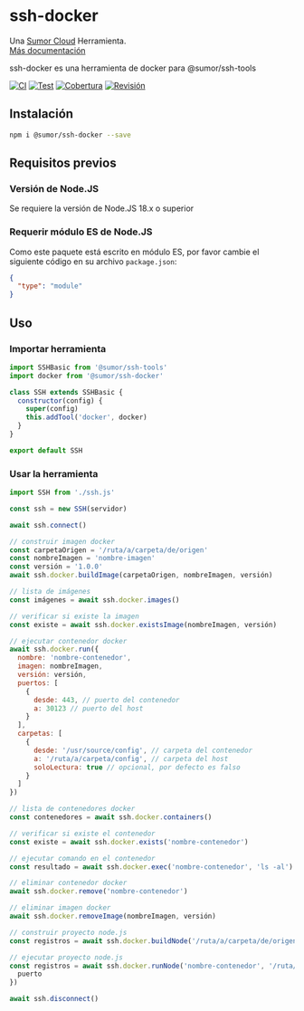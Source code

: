 # ssh-docker

Una [Sumor Cloud](https://sumor.cloud) Herramienta.  
[Más documentación](https://sumor.cloud/ssh-docker)

ssh-docker es una herramienta de docker para @sumor/ssh-tools

[![CI](https://github.com/sumor-cloud/ssh-docker/actions/workflows/ci.yml/badge.svg)](https://github.com/sumor-cloud/ssh-docker/actions/workflows/ci.yml)
[![Test](https://github.com/sumor-cloud/ssh-docker/actions/workflows/ut.yml/badge.svg)](https://github.com/sumor-cloud/ssh-docker/actions/workflows/ut.yml)
[![Cobertura](https://github.com/sumor-cloud/ssh-docker/actions/workflows/coverage.yml/badge.svg)](https://github.com/sumor-cloud/ssh-docker/actions/workflows/coverage.yml)
[![Revisión](https://github.com/sumor-cloud/ssh-docker/actions/workflows/audit.yml/badge.svg)](https://github.com/sumor-cloud/ssh-docker/actions/workflows/audit.yml)

## Instalación

```bash
npm i @sumor/ssh-docker --save
```

## Requisitos previos

### Versión de Node.JS

Se requiere la versión de Node.JS 18.x o superior

### Requerir módulo ES de Node.JS

Como este paquete está escrito en módulo ES,
por favor cambie el siguiente código en su archivo `package.json`:

```json
{
  "type": "module"
}
```

## Uso

### Importar herramienta

```js
import SSHBasic from '@sumor/ssh-tools'
import docker from '@sumor/ssh-docker'

class SSH extends SSHBasic {
  constructor(config) {
    super(config)
    this.addTool('docker', docker)
  }
}

export default SSH
```

### Usar la herramienta

```js
import SSH from './ssh.js'

const ssh = new SSH(servidor)

await ssh.connect()

// construir imagen docker
const carpetaOrigen = '/ruta/a/carpeta/de/origen'
const nombreImagen = 'nombre-imagen'
const versión = '1.0.0'
await ssh.docker.buildImage(carpetaOrigen, nombreImagen, versión)

// lista de imágenes
const imágenes = await ssh.docker.images()

// verificar si existe la imagen
const existe = await ssh.docker.existsImage(nombreImagen, versión)

// ejecutar contenedor docker
await ssh.docker.run({
  nombre: 'nombre-contenedor',
  imagen: nombreImagen,
  versión: versión,
  puertos: [
    {
      desde: 443, // puerto del contenedor
      a: 30123 // puerto del host
    }
  ],
  carpetas: [
    {
      desde: '/usr/source/config', // carpeta del contenedor
      a: '/ruta/a/carpeta/config', // carpeta del host
      soloLectura: true // opcional, por defecto es falso
    }
  ]
})

// lista de contenedores docker
const contenedores = await ssh.docker.containers()

// verificar si existe el contenedor
const existe = await ssh.docker.exists('nombre-contenedor')

// ejecutar comando en el contenedor
const resultado = await ssh.docker.exec('nombre-contenedor', 'ls -al')

// eliminar contenedor docker
await ssh.docker.remove('nombre-contenedor')

// eliminar imagen docker
await ssh.docker.removeImage(nombreImagen, versión)

// construir proyecto node.js
const registros = await ssh.docker.buildNode('/ruta/a/carpeta/de/origen')

// ejecutar proyecto node.js
const registros = await ssh.docker.runNode('nombre-contenedor', '/ruta/a/carpeta/de/origen', {
  puerto
})

await ssh.disconnect()
```
